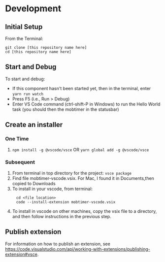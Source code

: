 # Development

## Initial Setup

From the Terminal:

  ```
  git clone [this repository name here]
  cd [this repository name here]
  ```

## Start and Debug

To start and debug:

- If this component hasn't been started yet, then in the terminal, enter `yarn run watch`        
- Press F5 (i.e., Run > Debug)
- Enter VS Code command (ctrl-shift-P in Windows) to run the Hello World task 
  (you should then the mobtimer in the statusbar)

## Create an installer

### One Time
1. `npm install -g @vscode/vsce` OR `yarn global add -g @vscode/vsce`

### Subsequent
1. From terminal in top directory for the project: `vsce package`
2. Find file mobtimer-vscode.vsix.  For Mac, I found it in Documents,then copied to Downloads
3. To install in your vscode, from terminal: 

```
     cd <file location>
     code --install-extension mobtimer-vscode.vsix
```
4. To install in vscode on other machines, copy the vsix file to a directory, and then follow instructions in the previous step.

## Publish extension

For information on how to publish an extension, see https://code.visualstudio.com/api/working-with-extensions/publishing-extension#vsce.

